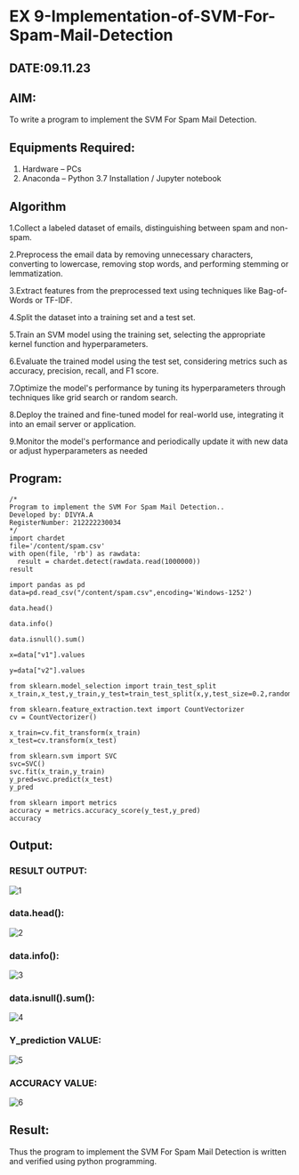 # EX 9-Implementation-of-SVM-For-Spam-Mail-Detection
## DATE:09.11.23
## AIM:
To write a program to implement the SVM For Spam Mail Detection.

## Equipments Required:
1. Hardware – PCs
2. Anaconda – Python 3.7 Installation / Jupyter notebook

## Algorithm

1.Collect a labeled dataset of emails, distinguishing between spam and non-spam.

2.Preprocess the email data by removing unnecessary characters, converting to lowercase, removing stop words, and performing stemming or lemmatization.

3.Extract features from the preprocessed text using techniques like Bag-of-Words or TF-IDF.

4.Split the dataset into a training set and a test set.

5.Train an SVM model using the training set, selecting the appropriate kernel function and hyperparameters.

6.Evaluate the trained model using the test set, considering metrics such as accuracy, precision, recall, and F1 score.

7.Optimize the model's performance by tuning its hyperparameters through techniques like grid search or random search.

8.Deploy the trained and fine-tuned model for real-world use, integrating it into an email server or application.

9.Monitor the model's performance and periodically update it with new data or adjust hyperparameters as needed

## Program:
```
/*
Program to implement the SVM For Spam Mail Detection..
Developed by: DIVYA.A
RegisterNumber: 212222230034
*/
import chardet
file='/content/spam.csv'
with open(file, 'rb') as rawdata:
  result = chardet.detect(rawdata.read(1000000))
result

import pandas as pd
data=pd.read_csv("/content/spam.csv",encoding='Windows-1252')

data.head()

data.info()

data.isnull().sum()

x=data["v1"].values

y=data["v2"].values

from sklearn.model_selection import train_test_split
x_train,x_test,y_train,y_test=train_test_split(x,y,test_size=0.2,random_state=0)

from sklearn.feature_extraction.text import CountVectorizer
cv = CountVectorizer()

x_train=cv.fit_transform(x_train)
x_test=cv.transform(x_test)

from sklearn.svm import SVC
svc=SVC()
svc.fit(x_train,y_train)
y_pred=svc.predict(x_test)
y_pred

from sklearn import metrics
accuracy = metrics.accuracy_score(y_test,y_pred)
accuracy
```

## Output:

### RESULT OUTPUT:

![1](https://github.com/Divya110205/Implementation-of-SVM-For-Spam-Mail-Detection/assets/119404855/e033efb7-1223-46ea-89c2-a94121f64c43)

### data.head():

![2](https://github.com/Divya110205/Implementation-of-SVM-For-Spam-Mail-Detection/assets/119404855/31860742-08dc-4381-a085-43be1ab6a2c5)

### data.info():

![3](https://github.com/Divya110205/Implementation-of-SVM-For-Spam-Mail-Detection/assets/119404855/23ede932-69cd-4b5f-92d2-ad554b3aece2)

### data.isnull().sum():

![4](https://github.com/Divya110205/Implementation-of-SVM-For-Spam-Mail-Detection/assets/119404855/dfb29571-12e1-47b4-aaed-5b2411f10113)

### Y_prediction VALUE:

![5](https://github.com/Divya110205/Implementation-of-SVM-For-Spam-Mail-Detection/assets/119404855/3e2a6c84-5c11-4a83-a640-39813e664070)

### ACCURACY VALUE:

![6](https://github.com/Divya110205/Implementation-of-SVM-For-Spam-Mail-Detection/assets/119404855/7198fc82-cc4d-4bd5-8f8d-2fa6497727ed)

## Result:

Thus the program to implement the SVM For Spam Mail Detection is written and verified using python programming.

